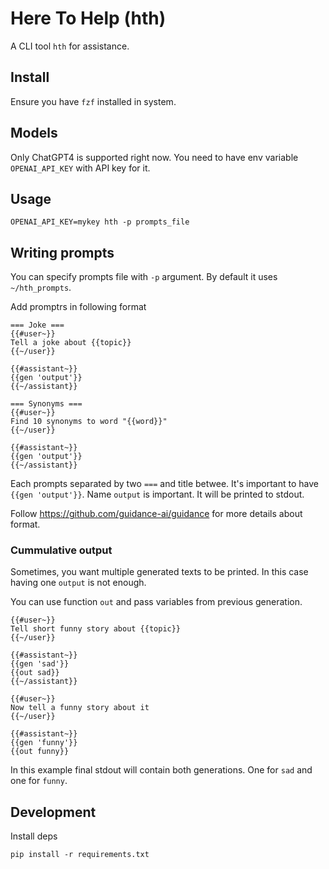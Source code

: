 # Here To Help (hth)
A CLI tool `hth` for assistance.

## Install

Ensure you have `fzf` installed in system.

## Models

Only ChatGPT4 is supported right now.
You need to have env variable `OPENAI_API_KEY` with API key for it.

## Usage

```
OPENAI_API_KEY=mykey hth -p prompts_file
```

## Writing prompts

You can specify prompts file with `-p` argument. By default it uses `~/hth_prompts`.

Add promptrs in following format

```
=== Joke ===
{{#user~}}
Tell a joke about {{topic}}
{{~/user}}

{{#assistant~}}
{{gen 'output'}}
{{~/assistant}}

=== Synonyms ===
{{#user~}}
Find 10 synonyms to word "{{word}}"
{{~/user}}

{{#assistant~}}
{{gen 'output'}}
{{~/assistant}}
```

Each prompts separated by two `===` and title betwee.
It's important to have `{{gen 'output'}}`. Name `output` is important.
It will be printed to stdout.

Follow https://github.com/guidance-ai/guidance for more details about format.

### Cummulative output

Sometimes, you want multiple generated texts to be printed. In this case
having one `output` is not enough.

You can use function `out` and pass variables from previous generation.

```
{{#user~}}
Tell short funny story about {{topic}}
{{~/user}}

{{#assistant~}}
{{gen 'sad'}}
{{out sad}}
{{~/assistant}}

{{#user~}}
Now tell a funny story about it
{{~/user}}

{{#assistant~}}
{{gen 'funny'}}
{{out funny}}
```

In this example final stdout will contain both generations. One for `sad`
and one for `funny`.

## Development

Install deps
```
pip install -r requirements.txt
```